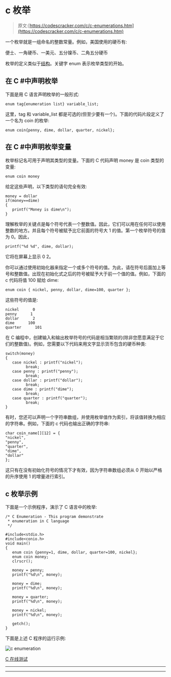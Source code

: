 # c 枚举

> 原文:[https://codescracker.com/c/c-enumerations.htm](https://codescracker.com/c/c-enumerations.htm)

一个枚举就是一组命名的整数常量。例如，美国使用的硬币有:

便士、一角硬币、一美元、五分镍币、二角五分硬币

枚举的定义类似于[结构](/c/c-structures.htm)。关键字 enum 表示枚举类型的开始。

## 在 C #中声明枚举

下面是用 C 语言声明枚举的一般形式:

```
enum tag{enumeration list} variable_list;
```

这里，tag 和 variable_list 都是可选的(但至少要有一个)。下面的代码片段定义了一个名为 coin 的枚举:

```
enum coin{penny, dime, dollar, quarter, nickel};
```

## 在 C #中声明枚举变量

枚举标记名可用于声明其类型的变量。下面的 C 代码声明 money 是 coin 类型的变量:

```
enum coin money
```

给定这些声明，以下类型的语句完全有效:

```
money = dollar
if(money==dime)
{
   printf("Money is dime\n");
}
```

理解枚举的关键点是每个符号代表一个整数值。因此，它们可以用在任何可以使用整数的地方。并且每个符号被赋予比它前面的符号大 1 的值。第一个枚举符号的值为 0。因此，

```
printf("%d %d", dime, dollar);
```

它将在屏幕上显示 0 2。

你可以通过使用初始化器来指定一个或多个符号的值。为此，请在符号后面加上等号和整数值。出现在初始化式之后的符号被赋予大于前一个值的值。例如，下面的 c 代码将值 100 赋给 dime:

```
enum coin { nickel, penny, dollar, dime=100, quarter };
```

这些符号的值是:

```
nickel      0
penny      1
dollar      2
dime      100
quarter      101
```

在 C 编程中，创建输入和输出枚举符号的代码是相当繁琐的(除非您愿意满足于它们的整数值)。例如，您需要以下代码来用文字显示货币包含的硬币种类:

```
switch(money)
{
   case nickel : printf("nickel");
         break;
   case penny : printf("penny");
         break;
   case dollar : printf("dollar");
         break;
   case dime : printf("dime");
         break;
   case quarter : printf("quarter");
         break;
}
```

有时，您还可以声明一个字符串数组，并使用枚举值作为索引，将该值转换为相应的字符串。例如，下面的 c 代码也输出正确的字符串:

```
char coin_name[][12] = {
"nickel",
"penny",
"quarter",
"dime",
"dollar"
};
```

这只有在没有初始化符号的情况下才有效，因为字符串数组必须从 0 开始以严格的升序使用 1 的增量进行索引。

## c 枚举示例

下面是一个示例程序，演示了 C 语言中的枚举:

```
/* C Enumeration - This program demonstrate
 * enumeration in C language
 */

#include<stdio.h>
#include<conio.h>
void main()
{
   enum coin {penny=1, dime, dollar, quarter=100, nickel};
   enum coin money;
   clrscr();

   money = penny;
   printf("%d\n", money);

   money = dime;
   printf("%d\n", money);

   money = quarter;
   printf("%d\n", money);

   money = nickel;
   printf("%d\n", money);

   getch();
}
```

下面是上述 C 程序的运行示例:

![c enumeration](../Images/2066c67b766151785f2b3ceb6d34d9ac.png)

[C 在线测试](/exam/showtest.php?subid=2)

* * *

* * *